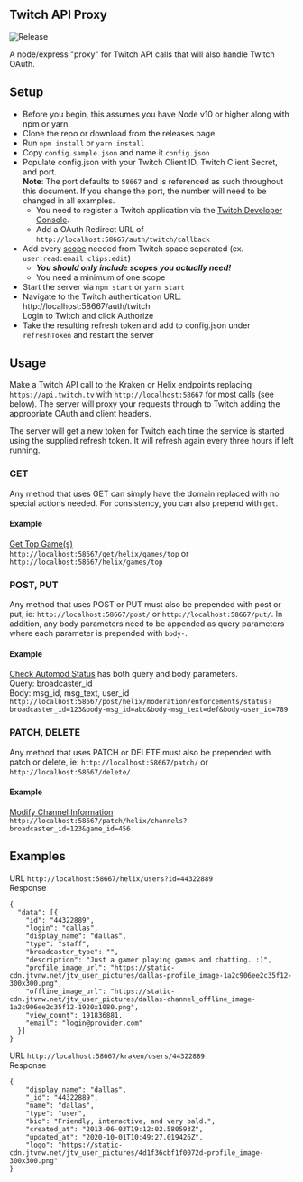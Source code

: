 Twitch API Proxy
----------------
![Release](https://github.com/mrgoodbytes8667/twitchapiproxy/workflows/Release/badge.svg)

A node/express "proxy" for Twitch API calls that will also handle Twitch OAuth.  

## Setup
- Before you begin, this assumes you have Node v10 or higher along with npm or yarn.
- Clone the repo or download from the releases page.
- Run `npm install` or `yarn install`
- Copy `config.sample.json` and name it `config.json`
- Populate config.json with your Twitch Client ID, Twitch Client Secret, and port.  
  **Note**: The port defaults to `58667` and is referenced as such throughout this document. If you change the port, the number will need to be changed in all examples.
  - You need to register a Twitch application via the [Twitch Developer Console](https://dev.twitch.tv/console).
  - Add a OAuth Redirect URL of `http://localhost:58667/auth/twitch/callback`
- Add every [scope](https://dev.twitch.tv/docs/authentication#scopes) needed from Twitch space separated (ex. `user:read:email clips:edit`)  
  - **_You should only include scopes you actually need!_**  
  - You need a minimum of one scope
- Start the server via `npm start` or `yarn start`
- Navigate to the Twitch authentication URL: http://localhost:58667/auth/twitch  
  Login to Twitch and click Authorize
- Take the resulting refresh token and add to config.json under `refreshToken` and restart the server

## Usage
Make a Twitch API call to the Kraken or Helix endpoints replacing `https://api.twitch.tv` with `http://localhost:58667` for most calls (see below). The server will proxy your requests through to Twitch adding the appropriate OAuth and client headers.

The server will get a new token for Twitch each time the service is started using the supplied refresh token. It will refresh again every three hours if left running.

### GET
Any method that uses GET can simply have the domain replaced with no special actions needed. For consistency, you can also prepend with `get`.

#### Example
[Get Top Game(s)](https://dev.twitch.tv/docs/api/reference#get-top-games)  
`http://localhost:58667/get/helix/games/top` or `http://localhost:58667/helix/games/top`

### POST, PUT
Any method that uses POST or PUT must also be prepended with post or put, ie: `http://localhost:58667/post/` or `http://localhost:58667/put/`.
In addition, any body parameters need to be appended as query parameters where each parameter is prepended with `body-`.

#### Example
[Check Automod Status](https://dev.twitch.tv/docs/api/reference#check-automod-status) has both query and body parameters.  
Query: broadcaster_id  
Body: msg_id, msg_text, user_id  
`http://localhost:58667/post/helix/moderation/enforcements/status?broadcaster_id=123&body-msg_id=abc&body-msg_text=def&body-user_id=789`

### PATCH, DELETE
Any method that uses PATCH or DELETE must also be prepended with patch or delete, ie: `http://localhost:58667/patch/` or `http://localhost:58667/delete/`.

#### Example
[Modify Channel Information](https://dev.twitch.tv/docs/api/reference#modify-channel-information)  
`http://localhost:58667/patch/helix/channels?broadcaster_id=123&game_id=456`

## Examples
URL `http://localhost:58667/helix/users?id=44322889`  
Response
```
{
  "data": [{
    "id": "44322889",
    "login": "dallas",
    "display_name": "dallas",
    "type": "staff",
    "broadcaster_type": "",
    "description": "Just a gamer playing games and chatting. :)",
    "profile_image_url": "https://static-cdn.jtvnw.net/jtv_user_pictures/dallas-profile_image-1a2c906ee2c35f12-300x300.png",
    "offline_image_url": "https://static-cdn.jtvnw.net/jtv_user_pictures/dallas-channel_offline_image-1a2c906ee2c35f12-1920x1080.png",
    "view_count": 191836881,
    "email": "login@provider.com"
  }]
}
```  
URL `http://localhost:58667/kraken/users/44322889`  
Response
```
{
    "display_name": "dallas",
    "_id": "44322889",
    "name": "dallas",
    "type": "user",
    "bio": "Friendly, interactive, and very bald.",
    "created_at": "2013-06-03T19:12:02.580593Z",
    "updated_at": "2020-10-01T10:49:27.019426Z",
    "logo": "https://static-cdn.jtvnw.net/jtv_user_pictures/4d1f36cbf1f0072d-profile_image-300x300.png"
}
```  